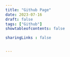 ```yaml
---
title: "Github Page"
date: 2023-07-16
draft: false
tags: ["Github"]
showtableofcontents: false

sharingLinks : false


---
```



 